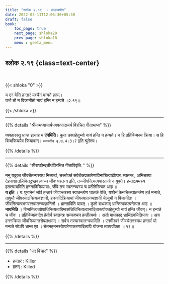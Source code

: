 ```yaml
---
title: "श्लोक २.१९  - साङ्ययोग"
date: 2022-03-11T12:06:36+05:30
draft: false
book:
    toc_page: true
    next_page: shloka20
    prev_page: shloka18
    menu : geeta_menu
---
```




## श्लोक २.१९  {class=text-center}

<br/>

{{< shloka  "0"  >}}

य एनं वेत्ति हन्तारं यश्चैनं मन्यते हतम्।  
उभौ तौ न विजानीतो नायं हन्ति न हन्यते ॥२.१९॥

{{< /shloka >}}

---


{{% details "श्रीमन्मध्वाचार्यभगवत्पादाचर्य विरचित  गीताभाष्य" %}}

व्यवहारस्तु भ्रान्त इत्याह य **एनमिति**। कुतः उक्तहेतुभ्यो नायं हन्ति न हन्यते। न हि प्रतिबिम्बस्य क्रिया। स हि बिम्बक्रिययैव क्रियावान्। `ध्यायतीव बृ.उ.4।3।7` इति श्रुतेश्च।

{{% /details %}}

---

{{% details "श्रीराघवेन्द्रतीर्थविरचित गीताविवृतिः " %}}


ननु यदुक्त जीवचैतन्यस्यथ नित्यत्वं, चच्चोक्तं
सर्वथैकप्रकारेणाविनाशित्वादीश्वरः स्वतन्त्रः, अनिच्छया
 देहनाशात्तन्निमित्तदुःखवत्त्वाच्च जीवः परतन्त्र इति, तज्जीवनित्यत्वपारतन्त्रे न युक्ते। हन्ताऽयमस्य हतश्चायमिति हननादिक्रियायाः, जीवे तत्र स्वतन्त्र्यस्य
च प्रतीतेरित्यत आह ॥  
**य इति** । यः पुमानेनं जीवं हन्तारं जीवान्तरस्य
स्वातन्त्येण घातकं वेत्ति, यश्वैनं केनचित्स्वातन्त्रेण हतं मन्यते, तावुभौ जीवस्याऽनित्यत्वज्ञानी, हननादिक्रियायां जीवस्वातन्त्र्यज्ञानी चेत्युभौ न
विजानीतः । जीवनित्यत्वभगवत्स्वातन्त्र्यज्ञानिनौ । भ्रान्ताविति यावत्‌ ।
कुतो बाधकाद् भ्रान्तित्वकल्पनेत्यत आह ॥   
**नायमिति** ।
बिम्बनित्यत्वोपाधिनित्यत्वबिम्बसन्निधिनित्यत्वानादित्वरूपोक्तहेतुभ्यो नायं हन्ति जीवम्‌। न हन्यते च जीवः । प्रतिबिम्बत्वादेव हेतोर्न स्वतन्त्रः सन्‍कश्चन हन्तीत्यर्थः । अतो बाधकाद् भ्रान्तित्वमितिभावः । अत्र हननक्रिया
जीवक्रियान्तरोपलक्षणम्‌ । सर्वत्र तस्यास्वातन्त्रयादिति । एनमीश्वरं
जीवचेतनस्यथ हन्तारंं यो मन्‍यते सोऽपि भ्रान्त एव ।
चेतनहननस्येश्वरेणाकरणादित्यपि योजना तात्पर्योक्ता ॥ १९॥


{{% /details %}}


---

{{% details "पद विचार" %}}

- हन्तारं : Killer
- हतम् : Killed

{{% /details %}}
